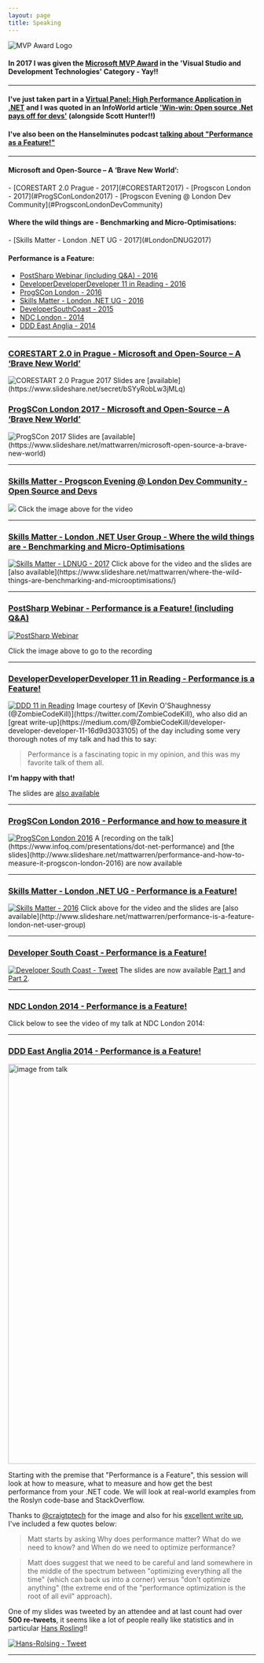```yaml
---
layout: page
title: Speaking
---
```


<img src="{{ base }}/images/speaking/MVP Award Logo - Small.png" alt="MVP Award Logo"/>

<h4><strong>In 2017 I was given the <a href="https://mvp.microsoft.com">Microsoft MVP Award</a> in the 'Visual Studio and Development Technologies' Category - Yay!!</strong></h4>

<hr />

<h4><strong>I've just taken part in a <a href="https://www.infoq.com/articles/high-performance-dotnet">Virtual Panel: High Performance Application in .NET</a> and I was quoted in an InfoWorld article <a href="http://www.infoworld.com/article/3149765/application-development/win-win-open-source-net-pays-off-for-devs.html">'Win-win: Open source .Net pays off for devs'</a> (alongside Scott Hunter!!) </strong></h4>

<h4><strong>I've also been on the Hanselminutes podcast <a href="http://hanselminutes.com/458/performance-as-a-feature-with-matt-warren" target="_blank">talking about "Performance as a Feature!"</a></strong></h4>

<hr />

<h4><strong>Microsoft and Open-Source – A ‘Brave New World’:</strong></h4>
- [CORESTART 2.0 Prague - 2017](#CORESTART2017)
- [Progscon London - 2017](#ProgSConLondon2017)
- [Progscon Evening @ London Dev Community](#ProgsconLondonDevCommunity)

<h4><strong>Where the wild things are - Benchmarking and Micro-Optimisations:</strong></h4>
- [Skills Matter - London .NET UG - 2017](#LondonDNUG2017)

<h4><strong>Performance is a Feature:</strong></h4>

- [PostSharp Webinar (including Q&A) - 2016](#PostSharpWebinar)
- [DeveloperDeveloperDeveloper 11 in Reading - 2016](#DDD11Reading)
- [ProgSCon London - 2016](#ProgSConLondon2016)
- [Skills Matter - London .NET UG - 2016](#LondonDNUG2016)
- [DeveloperSouthCoast - 2015](#DeveloperSouthCoast)
- [NDC London - 2014](#NDCLondon2014)
- [DDD East Anglia - 2014](#dddEastAnglia2014)

<hr />

<h3 id="CORESTART2017"><strong><a href="https://www.corestart.cz/#page-speeches" target="_blank">CORESTART 2.0 in Prague -  Microsoft and Open-Source – A ‘Brave New World’</a></strong></h3>
<img src="{{ base }}/images/speaking/Speaking at CORESTART 2.0.jpg" alt="CORESTART 2.0 Prague 2017"/>
Slides are [available](https://www.slideshare.net/secret/bSYyRobLw3jMLq)

<h3 id="ProgSConLondon2017"><strong><a href="http://2017.progscon.co.uk/cr3ativconference/microsoft-and-open-source-a-brave-new-world/" target="_blank">ProgSCon London 2017 - Microsoft and Open-Source – A ‘Brave New World’</a></strong></h3>
<img src="{{ base }}/images/speaking/ProgSCon 2017.jpg" alt="ProgSCon 2017"/>
Slides are [available](https://www.slideshare.net/mattwarren/microsoft-open-source-a-brave-new-world)

<hr />

<h3 id="ProgsconLondonDevCommunity"><strong><a href="https://www.meetup.com/London-Dev-Community/events/238220558/" target="_blank">Skills Matter - Progscon Evening @ London Dev Community - Open Source and Devs </a></strong></h3>
<a href="https://skillsmatter.com/skillscasts/9890-london-dev-community-april-meetup" target="_blank"><img src="{{ base }}/images/speaking/ProgSCon pre-conference User Group.jpg"/></a>
Click the image above for the video 

<hr />

<h3 id="LondonDNUG2017"><strong><a href="https://www.meetup.com/London-NET-User-Group/events/237160739/" target="_blank">Skills Matter - London .NET User Group - Where the wild things are - Benchmarking and Micro-Optimisations</a></strong></h3>
<a href="https://skillsmatter.com/skillscasts/9831-where-the-wild-things-are-finding-performance-problems-before-they-bite-you" target="_blank"><img src="{{ base }}/images/speaking/Skills Matter - LDNUG - 2017.png" alt="Skills Matter - LDNUG - 2017"/></a>
Click above for the video and the slides are [also available](https://www.slideshare.net/mattwarren/where-the-wild-things-are-benchmarking-and-microoptimisations/)

<hr />

<h3 id="PostSharpWebinar"><strong><a href="http://www.postsharp.net/blog/post/webinar-recording-performance-is-a-feature" target="_blank">PostSharp Webinar - Performance is a Feature! (including Q&A)</a></strong></h3>
<a href="http://www.postsharp.net/blog/post/webinar-recording-performance-is-a-feature" target="_blank"><img src="{{ base }}/images/speaking/PostSharp Webinar.png" alt="PostSharp Webinar"/></a>

Click the image above to go to the recording

<hr />

<h3 id="DDD11Reading"><strong><a href="http://developerdeveloperdeveloper.com/Sessions/Details/47" target="_blank">DeveloperDeveloperDeveloper 11 in Reading - Performance is a Feature!</a></strong></h3>
<a href="{{ base }}/images/speaking/DDD11-Reading-2016.jpeg" target="_blank"><img src="{{ base }}/images/speaking/DDD11-Reading-2016.jpeg" alt="DDD 11 in Reading"/></a>
Image courtesy of [Kevin O'Shaughnessy (@ZombieCodeKill)](https://twitter.com/ZombieCodeKill), who also did an [great write-up](https://medium.com/@ZombieCodeKill/developer-developer-developer-11-16d9d3033105) of the day including some very thorough notes of my talk and had this to say:

<blockquote>
Performance is a fascinating topic in my opinion, and this was my favorite talk of them all.
</blockquote>

<b>I'm happy with that!</b>

The slides are [also available](http://www.slideshare.net/mattwarren/performance-is-a-feature-at-ddd-11)

<hr />

<h3 id="ProgSConLondon2016"><strong><a href="http://www.progscon.co.uk/talks" target="_blank">ProgSCon London 2016 - Performance and how to measure it</a></strong></h3>
<a href="http://www.progscon.co.uk/talks" target="_blank"><img src="{{ base }}/images/speaking/ProgSConLondon2016.png" alt="ProgSCon London 2016"/></a>
A [recording on the talk](https://www.infoq.com/presentations/dot-net-performance) and [the slides](http://www.slideshare.net/mattwarren/performance-and-how-to-measure-it-progscon-london-2016) are now available

<hr />

<h3 id="LondonDNUG2016"><strong><a href="https://skillsmatter.com/skillscasts/7809-performance-is-a-feature" target="_blank">Skills Matter - London .NET UG - Performance is a Feature!</a></strong></h3>
<a href="https://skillsmatter.com/skillscasts/7809-performance-is-a-feature" target="_blank"><img src="{{ base }}/images/speaking/Skills Matter - 2016.png" alt="Skills Matter - 2016"/></a>
Click above for the video and the slides are [also available](http://www.slideshare.net/mattwarren/performance-is-a-feature-london-net-user-group)

<hr />

<h3 id="DeveloperSouthCoast"><strong><a href="http://www.meetup.com/DeveloperSouthCoast/events/219892995/" target="_blank">Developer South Coast - Performance is a Feature!</a></strong></h3>
<a href="https://twitter.com/DevSouthCoast/status/611619058509848576/" target="_blank"><img src="{{ base }}/images/speaking/developer-south-coast-tweet.png" alt="Developer South Coast - Tweet"/></a>
The slides are now available <a href="http://www.slideshare.net/mattwarren/performance-is-a-feature-developer-south-coast-part-1" target="_blank">Part 1</a> and <a href="http://www.slideshare.net/mattwarren/performance-is-a-feature-developer-south-coast-part-2" target="_blank">Part 2</a>.

<hr />

<h3 id="NDCLondon2014"><strong><a name="NDCLondon2014" href="http://ndc-london.oktaset.com/p-22875" target="_blank">NDC London 2014 - Performance is a Feature!</a></strong></h3>
Click below to see the video of my talk at NDC London 2014:
<a href="https://vimeo.com/113730777" target="_blank" title="Performance is a Feature! by Matt Warren"><img src="{{ base }}/images/speaking/NDC-Talk-Video-Intro.jpg" alt="" class="aligncenter"></a>

<hr />

<h3 id ="dddEastAnglia2014"><strong><a href="http://dddeastanglia.com/Session/Details/3140" target="_blank">DDD East Anglia 2014 - Performance is a Feature!</a></strong></h3>
<a href="{{ base }}/images/speaking/20140913_120744_lls.jpg" target="_blank"><img src="{{ base }}/images/speaking/20140913_120744_lls.jpg" alt="image from talk" width="570" height="812"/></a>

Starting with the premise that "Performance is a Feature", this session will look at how to measure, what to measure and how get the best performance from your .NET code. We will look at real-world examples from the Roslyn code-base and StackOverflow.

Thanks to <a href="https://twitter.com/craigtptech" target="_blank">@craigtptech</a> for the image and also for his <a href="http://blog.craigtp.co.uk/post/DDD-East-Anglia-2014-Review" target="_blank">excellent write up</a>, I've included a few quotes below:

<blockquote>Matt starts by asking Why does performance matter? What do we need to know? and When do we need to optimize performance?</blockquote>

<blockquote>
  Matt does suggest that we need to be careful and land somewhere in the middle of the spectrum between "optimizing everything all the time" (which can back us into a corner) versus "don't optimize anything" (the extreme end of the "performance optimization is the root of all evil" approach).
</blockquote>

One of my slides was tweeted by an attendee and at last count had over <strong>500 re-tweets</strong>, it seems like a lot of people really like statistics and in particular <a href="http://en.wikipedia.org/wiki/Hans_Rosling" target="_blank">Hans Rosling</a>!!

<a href="https://twitter.com/GoodCoffeeCode/status/510748565992652800" target="_blank"><img src="{{ base }}/images/speaking/Hans-Rolsing-tweet.png" alt="Hans-Rolsing - Tweet"/></a>

<hr />